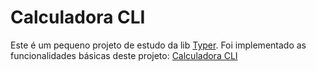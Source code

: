 # Calculadora CLI
Este é um pequeno projeto de estudo da lib [Typer](https://typer.tiangolo.com/). Foi implementado as funcionalidades básicas deste projeto: [Calculadora CLI](https://github.com/florinpop17/app-ideas/blob/master/Projects/2-Intermediate/Calculator-CLI.md)